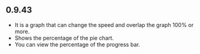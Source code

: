 ## 0.9.43

* It is a graph that can change the speed and overlap the graph 100% or more.
* Shows the percentage of the pie chart.
* You can view the percentage of the progress bar.
